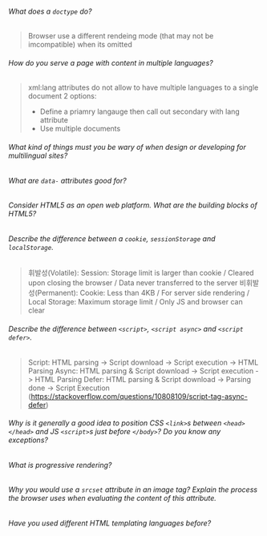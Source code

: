 ###### What does a `doctype` do?
> Browser use a different rendeing mode (that may not be imcompatible) when its omitted

###### How do you serve a page with content in multiple languages?
> xml:lang attributes do not allow to have multiple languages to a single document 
> 2 options:
> - Define a priamry langauge then call out secondary with lang attribute
> - Use multiple documents

###### What kind of things must you be wary of when design or developing for multilingual sites?
###### What are `data-` attributes good for?
###### Consider HTML5 as an open web platform. What are the building blocks of HTML5?
###### Describe the difference between a `cookie`, `sessionStorage` and `localStorage`.
> 휘발성(Volatile):
> Session: Storage limit is larger than cookie / Cleared upon closing the browser / Data never transferred to the server
> 비휘발성(Permanent): 
> Cookie: Less than 4KB / For server side rendering /
> Local Storage: Maximum storage limit / Only JS and browser can clear

###### Describe the difference between `<script>`, `<script async>` and `<script defer>`.
> Script: HTML parsing -> Script download -> Script execution -> HTML Parsing 
> Async: HTML parsing & Script download -> Script execution -> HTML Parsing
> Defer: HTML parsing & Script download -> Parsing done -> Script Execution
> (https://stackoverflow.com/questions/10808109/script-tag-async-defer)

###### Why is it generally a good idea to position CSS `<link>`s between `<head></head>` and JS `<script>`s just before `</body>`? Do you know any exceptions?
###### What is progressive rendering?
###### Why you would use a `srcset` attribute in an image tag? Explain the process the browser uses when evaluating the content of this attribute.
###### Have you used different HTML templating languages before?
